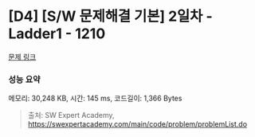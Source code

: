 # [D4] [S/W 문제해결 기본] 2일차 - Ladder1 - 1210 

[문제 링크](https://swexpertacademy.com/main/code/problem/problemDetail.do?contestProbId=AV14ABYKADACFAYh) 

### 성능 요약

메모리: 30,248 KB, 시간: 145 ms, 코드길이: 1,366 Bytes



> 출처: SW Expert Academy, https://swexpertacademy.com/main/code/problem/problemList.do